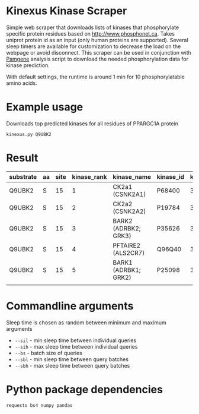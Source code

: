 # Kinexus Kinase Scraper
Simple web scraper that downloads lists of kinases that phosphorylate specific
protein residues based on http://www.phosphonet.ca. Takes uniprot protein id as
an input (only human proteins are supported). Several sleep timers are available
for customization to decrease the load on the webpage or avoid disconnect.
This scraper can be used in conjunction with [Pamgene](https://github.com/icervenka/pamgene_analysis) analysis script to download
the needed phosphorylation data for kinase prediction.

With default settings, the runtime is around 1 min for 10 phosphorylatable amino acids.

# Example usage
Downloads top predicted kinases for all residues of PPARGC1A protein

`
kinexus.py Q9UBK2
`

# Result
| substrate 	| aa 	| site 	| kinase_rank 	| kinase_name          	| kinase_id 	| kinexus_score 	| kinexus_score_v2 	|
|-----------	|----	|------	|-------------	|----------------------	|-----------	|---------------	|------------------	|
| Q9UBK2    	| S  	| 15   	| 1           	| CK2a1 (CSNK2A1)      	| P68400    	| 390           	| 250              	|
| Q9UBK2    	| S  	| 15   	| 2           	| CK2a2 (CSNK2A2)      	| P19784    	| 382           	| 245              	|
| Q9UBK2    	| S  	| 15   	| 3           	| BARK2 (ADRBK2; GRK3) 	| P35626    	| 315           	| 202              	|
| Q9UBK2    	| S  	| 15   	| 4           	| PFTAIRE2 (ALS2CR7)   	| Q96Q40    	| 309           	| 199              	|
| Q9UBK2    	| S  	| 15   	| 5           	| BARK1 (ADRBK1; GRK2) 	| P25098    	| 309           	| 198              	|
             |


# Commandline arguments
Sleep time is chosen as random between minimum and maximum arguments

- `--sil` - min sleep time between individual queries
- `--sih` - max sleep time between individual queries
- `--bs` - batch size of queries
- `--sbl` - min sleep time between query batches
- `--sbh` - max sleep time between query batches

# Python package dependencies
`requests bs4 numpy pandas`
